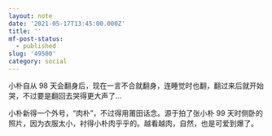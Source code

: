 ```yaml
---
layout: note
date: '2021-05-17T13:45:00.000Z'
title: ''
mf-post-status:
  - published
slug: '49500'
category: social
---
```

小朴自从 98 天会翻身后，现在一言不合就翻身，连睡觉时也翻，翻过来后就开始哭，不过要是翻回去哭得更大声了…

小朴新得一个外号，“肉朴”，不过得用莆田话念。源于拍了张小朴 99 天时侧卧的照片，因为衣服太小，衬得小朴肉乎乎的。越看越肉，自然，也是可爱到爆了。
